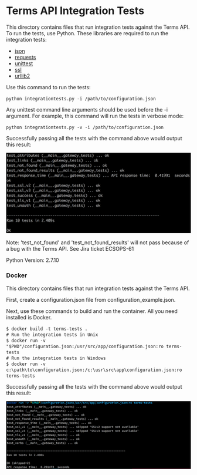 # Terms API Integration Tests

This directory contains files that run integration tests against the Terms API. To run the tests, use Python. These libraries are required to run the integration tests:

* [json](https://docs.python.org/2/library/json.html)
* [requests](http://docs.python-requests.org/en/master/)
* [unittest](https://docs.python.org/2/library/unittest.html)
* [ssl](https://pypi.python.org/pypi/ssl/)
* [urllib2](https://docs.python.org/2/library/urllib2.html)

Use this command to run the tests:

	python integrationtests.py -i /path/to/configuration.json

Any unittest command line arguments should be used before the -i argument. For example, this command will run the tests in verbose mode:
	
	python integrationtests.py -v -i /path/to/configuration.json

Successfully passing all the tests with the command above would output this result:

![success_test](images/successful-test.png)

Note: 'test_not_found' and 'test_not_found_results' will not pass because of a bug with the Terms API. See Jira ticket ECSOPS-61

Python Version: 2.7.10

### Docker

This directory contains files that run integration tests against the Terms API.

First, create a configuration.json file from configuration_example.json.

Next, use these commands to build and run the container. All you need installed is Docker.

```shell
$ docker build -t terms-tests .
# Run the integration tests in Unix
$ docker run -v "$PWD"/configuration.json:/usr/src/app/configuration.json:ro terms-tests
# Run the integration tests in Windows
$ docker run -v c:\path\to\configuration.json:/c:\usr\src\app\configuration.json:ro terms-tests
```

Successfully passing all the tests with the command above would output this result:

![success_test_02](images/successful-test-02.png)